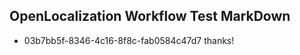 ## OpenLocalization Workflow Test MarkDown
* 03b7bb5f-8346-4c16-8f8c-fab0584c47d7 
thanks!<!--HONumber=Mar16_HO4-->
